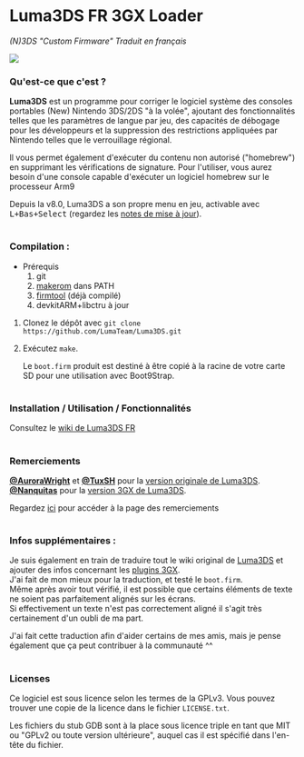 # Luma3DS FR 3GX Loader
*(N)3DS "Custom Firmware" Traduit en français*

![](https://user-images.githubusercontent.com/60007836/228280451-ee9f10b8-afa9-4bdb-88b0-5615da23edb1.png)

### Qu'est-ce que c'est ?
**Luma3DS** est un programme pour corriger le logiciel système des consoles portables (New) Nintendo 3DS/2DS "à la volée", ajoutant des fonctionnalités telles que les paramètres de langue par jeu, des capacités de débogage pour les développeurs et la suppression des restrictions appliquées par Nintendo telles que le verrouillage régional.

Il vous permet également d'exécuter du contenu non autorisé ("homebrew") en supprimant les vérifications de signature.
Pour l'utiliser, vous aurez besoin d'une console capable d'exécuter un logiciel homebrew sur le processeur Arm9

Depuis la v8.0, Luma3DS a son propre menu en jeu, activable avec <kbd>L+Bas+Select</kbd> (regardez les [notes de mise à jour](https://github.com/LumaTeam/Luma3DS/releases/tag/v8.0)).

#
### Compilation :
* Prérequis
    1. git
    2. [makerom](https://github.com/jakcron/Project_CTR) dans PATH
    3. [firmtool](https://github.com/BlackFalcon1961/devkitpro-tools/releases/download/tools/firmtool.7z) (déjà compilé)
    4. devkitARM+libctru à jour
1. Clonez le dépôt avec `git clone https://github.com/LumaTeam/Luma3DS.git`
2. Exécutez `make`.

    Le `boot.firm` produit est destiné à être copié à la racine de votre carte SD pour une utilisation avec Boot9Strap.

#
### Installation / Utilisation / Fonctionnalités
Consultez le [wiki de Luma3DS FR](https://github.com/BlackFalcon1961/Luma3DS-FR-3GX-Loader/wiki)

#
### Remerciements
**[@AuroraWright](https://github.com/AuroraWright)** et **[@TuxSH](https://github.com/TuxSH)** pour la [version originale de Luma3DS](https://github.com/LumaTeam/Luma3DS).  
**[@Nanquitas](https://github.com/Nanquitas)** pour la [version 3GX de Luma3DS](https://github.com/Nanquitas/Luma3DS).    

Regardez [ici](https://github.com/BlackFalcon1961/Luma3DS-FR-3GX-Loader/wiki/Remerciements) pour accéder à la page des remerciements

#

### Infos supplémentaires :
Je suis également en train de traduire tout le wiki original de [Luma3DS](https://github.com/LumaTeam/Luma3DS/wiki) et ajouter des infos concernant les [plugins 3GX](https://github.com/BlackFalcon1961/Luma3DS-FR-3GX-Loader/wiki/3GX-Loader).  
J'ai fait de mon mieux pour la traduction, et testé le `boot.firm`.  
Même après avoir tout vérifié, il est possible que certains éléments de texte ne soient pas parfaitement alignés sur les écrans.  
Si effectivement un texte n'est pas correctement aligné il s'agit très certainement d'un oubli de ma part.  

J'ai fait cette traduction afin d'aider certains de mes amis, mais je pense également que ça peut contribuer à la communauté ^^

#

### Licenses
Ce logiciel est sous licence selon les termes de la GPLv3.  Vous pouvez trouver une copie de la licence dans le fichier `LICENSE.txt`.

Les fichiers du stub GDB sont à la place sous licence triple en tant que MIT ou "GPLv2 ou toute version ultérieure", auquel cas il est spécifié dans l'en-tête du fichier.
